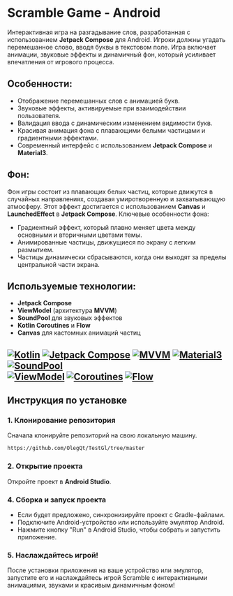 # Scramble Game - Android

Интерактивная игра на разгадывание слов, разработанная с использованием **Jetpack Compose** для Android. Игроки должны угадать перемешанное слово, вводя буквы в текстовом поле. Игра включает анимации, звуковые эффекты и динамичный фон, который усиливает впечатления от игрового процесса.

## Особенности:
- Отображение перемешанных слов с анимацией букв.
- Звуковые эффекты, активируемые при взаимодействии пользователя.
- Валидация ввода с динамическим изменением видимости букв.
- Красивая анимация фона с плавающими белыми частицами и градиентными эффектами.
- Современный интерфейс с использованием **Jetpack Compose** и **Material3**.

## Фон:
Фон игры состоит из плавающих белых частиц, которые движутся в случайных направлениях, создавая умиротворенную и захватывающую атмосферу. Этот эффект достигается с использованием **Canvas** и **LaunchedEffect** в **Jetpack Compose**. Ключевые особенности фона:
- Градиентный эффект, который плавно меняет цвета между основными и вторичными цветами темы.
- Анимированные частицы, движущиеся по экрану с легким  размытием.
- Частицы динамически сбрасываются, когда они выходят за пределы центральной части экрана.

## Используемые технологии:
- **Jetpack Compose**
- **ViewModel** (архитектура **MVVM**)
- **SoundPool** для звуковых эффектов
- **Kotlin Coroutines** и **Flow**
- **Canvas** для кастомных анимаций частиц

[![Kotlin](https://img.shields.io/badge/-Kotlin-blue)](https://kotlinlang.org/)  [![Jetpack Compose](https://img.shields.io/badge/-Jetpack%20Compose-brightgreen)](https://developer.android.com/jetpack/compose)  [![MVVM](https://img.shields.io/badge/-MVVM-orange)](https://developer.android.com/jetpack/guide?gclid=CjwKCAjwqIiFBhAHEiwANg9szkbgZdKjebt3kzGqrdK1r2fb1Q4oC1Y-0I7KtI9M6mGZyB4e_2YxHhoC0kkQAvD_BwE&gclsrc=aw.ds)  [![Material3](https://img.shields.io/badge/-Material3-red)](https://developer.android.com/jetpack/androidx/releases/compose-material3)  [![SoundPool](https://img.shields.io/badge/-SoundPool-blue)](https://developer.android.com/reference/android/media/SoundPool)  
[![ViewModel](https://img.shields.io/badge/-ViewModel-green)](https://developer.android.com/topic/libraries/architecture/viewmodel)  [![Coroutines](https://img.shields.io/badge/-Kotlin%20Coroutines-blue)](https://kotlinlang.org/docs/coroutines-guide.html)  [![Flow](https://img.shields.io/badge/-Flow-orange)](https://kotlinlang.org/docs/flow.html)
---

## Инструкция по установке

### 1. Клонирование репозитория
Сначала клонируйте репозиторий на свою локальную машину.

```bash
https://github.com/OlegQt/TestGl/tree/master
```

### 2. Открытие проекта
Откройте проект в **Android Studio**.

### 4. Сборка и запуск проекта
- Если будет предложено, синхронизируйте проект с Gradle-файлами.
- Подключите Android-устройство или используйте эмулятор Android.
- Нажмите кнопку "Run" в Android Studio, чтобы собрать и запустить приложение.

### 5. Наслаждайтесь игрой!
После установки приложения на ваше устройство или эмулятор, запустите его и наслаждайтесь игрой Scramble с интерактивными анимациями, звуками и красивым динамичным фоном!
